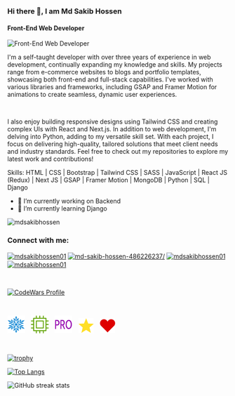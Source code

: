 ### Hi there 👋, I am Md Sakib Hossen
#### Front-End Web Developer
![Front-End Web Developer](https://media.licdn.com/dms/image/v2/D5616AQE1YVCEn4MEBA/profile-displaybackgroundimage-shrink_350_1400/profile-displaybackgroundimage-shrink_350_1400/0/1719680558417?e=1736985600&v=beta&t=jIDl52HhK5-xexNwSP3vijNaT5TxIKbK7rrLUYPNB14)
<p>I'm a self-taught developer with over three years of experience in web development, continually expanding my knowledge and skills. My projects range from e-commerce websites to blogs and portfolio templates, showcasing both front-end and full-stack capabilities. I've worked with various libraries and frameworks, including GSAP and Framer Motion for animations to create seamless, dynamic user experiences. </p> <br>
<p>I also enjoy building responsive designs using Tailwind CSS and creating complex UIs with React and Next.js. In addition to web development, I'm delving into Python, adding to my versatile skill set. With each project, I focus on delivering high-quality, tailored solutions that meet client needs and industry standards. Feel free to check out my repositories to explore my latest work and contributions! </p>

Skills:
HTML | CSS | Bootstrap | Tailwind CSS | SASS | JavaScript | React JS (Redux) | Next JS | GSAP | Framer Motion | MongoDB | Python | SQL | Django

- 🔭 I’m currently working on Backend 
- 🌱 I’m currently learning Django 

<p align="left"> <img src="https://komarev.com/ghpvc/?username=mdsakibhossen&label=Profile%20views&color=0e75b6&style=flat" alt="mdsakibhossen" /> </p>

<h3 align="left">Connect with me:</h3>
<p align="left">
<a href="https://twitter.com/mdsakibhossen01" target="_blank"><img align="center" src="https://raw.githubusercontent.com/rahuldkjain/github-profile-readme-generator/master/src/images/icons/Social/twitter.svg" alt="mdsakibhossen01" height="30" width="40" /></a>
<a href="https://linkedin.com/in/mdsakibhossen/" target="_blank"><img align="center" src="https://raw.githubusercontent.com/rahuldkjain/github-profile-readme-generator/master/src/images/icons/Social/linked-in-alt.svg" alt="md-sakib-hossen-486226237/" height="30" width="40" /></a>
<a href="https://fb.com/mdsakibhossen01" target="_blank"><img align="center" src="https://raw.githubusercontent.com/rahuldkjain/github-profile-readme-generator/master/src/images/icons/Social/facebook.svg" alt="mdsakibhossen01" height="30" width="40" /></a>
<a href="https://instagram.com/mdsakibhossen01" target="_blank"><img align="center" src="https://raw.githubusercontent.com/rahuldkjain/github-profile-readme-generator/master/src/images/icons/Social/instagram.svg" alt="mdsakibhossen01" height="30" width="40" /></a>
</p>
<br>

<p><a href="https://www.codewars.com/users/mdsakibhossen" target="_blank"><img align="center" src="https://www.codewars.com/users/mdsakibhossen/badges/large" alt="CodeWars Profile" /></a></p>
<br>
<p><a href='https://archiveprogram.github.com/'><img src='https://raw.githubusercontent.com/acervenky/animated-github-badges/master/assets/acbadge.gif' width='40' height='40'></a> <a href='https://docs.github.com/en/developers'><img src='https://raw.githubusercontent.com/acervenky/animated-github-badges/master/assets/devbadge.gif' width='40' height='40'></a> <a href='https://github.com/pricing'><img src='https://raw.githubusercontent.com/acervenky/animated-github-badges/master/assets/pro.gif' width='40' height='40'></a> <a href='https://stars.github.com/'><img src='https://raw.githubusercontent.com/acervenky/animated-github-badges/master/assets/starbadge.gif' width='35' height='35'></a> <a href='https://docs.github.com/en/github/supporting-the-open-source-community-with-github-sponsors'><img src='https://raw.githubusercontent.com/acervenky/animated-github-badges/master/assets/sponsorbadge.gif' width='35' height='35'></a> </p>
<br>


[![trophy](https://github-profile-trophy.vercel.app/?username=mdsakibhossen&theme=radical)](https://github.com/ryo-ma/github-profile-trophy&theme=radical)



[![Top Langs](https://github-readme-stats.vercel.app/api/top-langs/?username=mdsakibhossen&theme=radical)](https://github.com/anuraghazra/github-readme-stats&theme=radical)



![GitHub streak stats](https://streak-stats.demolab.com/?user=mdsakibhossen&theme=radical)  

